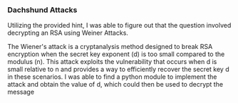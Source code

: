 ### Dachshund Attacks 

Utilizing the provided hint, I was able to figure out that the question involved decrypting an RSA using Weiner Attacks. 

The Wiener's attack is a cryptanalysis method designed to break RSA encryption when the secret key exponent (d) is too small compared to the modulus (n). This attack exploits the vulnerability that occurs when d is small relative to n and provides a way to efficiently recover the secret key d in these scenarios.
I was able to find a python module to implement the attack and obtain the value of d, which could then be used to decrypt the message
